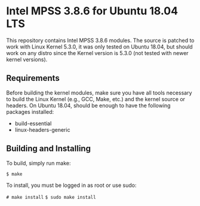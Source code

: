 Intel MPSS 3.8.6 for Ubuntu 18.04 LTS
======================================

This repository contains Intel MPSS 3.8.6 modules. The source is patched to work
with Linux Kernel 5.3.0, it was only tested on Ubuntu 18.04, but should work
on any distro since the Kernel version is 5.3.0 (not tested with newer
kernel versions).

Requirements
------------

Before building the kernel modules, make sure you have all tools necessary to
build the Linux Kernel (e.g., GCC, Make, etc.) and the kernel source or
headers. On Ubuntu 18.04, should be enough to have the following packages
installed:

* build-essential
* linux-headers-generic

Building and Installing
-----------------------

To build, simply run make:

`$ make`

To install, you must be logged in as root or use sudo:

`# make install`
`$ sudo make install`
